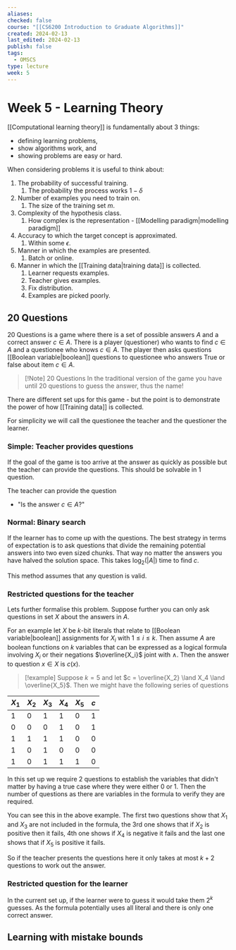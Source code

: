 ```yaml
---
aliases: 
checked: false
course: "[[CS6200 Introduction to Graduate Algorithms]]"
created: 2024-02-13
last_edited: 2024-02-13
publish: false
tags:
  - OMSCS
type: lecture
week: 5
---
```

# Week 5 - Learning Theory

[[Computational learning theory]] is fundamentally about 3 things:
- defining learning problems,
- show algorithms work, and
- showing problems are easy or hard. 

When considering problems it is useful to think about:
1. The probability of successful training.
	1. The probability the process works $1 - \delta$ 
2. Number of examples you need to train on.
	1. The size of the training set $m$.
3. Complexity of the hypothesis class.
	1. How complex is the representation - [[Modelling paradigm|modelling paradigm]]
4. Accuracy to which the target concept is approximated. 
	1. Within some $\epsilon$.
5. Manner in which the examples are presented.
	1. Batch or online.
6. Manner in which the [[Training data|training data]] is collected.
	1. Learner requests examples.
	2. Teacher gives examples.
	3. Fix distribution.
	4. Examples are picked poorly.

## 20 Questions

20 Questions is a game where there is a set of possible answers $A$ and a correct answer $c \in A$. There is a player (questioner) who wants to find $c \in A$ and a questionee who knows $c \in A$. The player then asks questions [[Boolean variable|boolean]] questions to questionee who answers True or false about item $c \in A$. 

> [!Note] 20 Questions
> In the traditional version of the game you have until 20 questions to guess the answer, thus the name!

There are different set ups for this game - but the point is to demonstrate the power of how [[Training data]] is collected. 

For simplicity we will call the questionee the teacher and the questioner the learner. 

### Simple: Teacher provides questions

If the goal of the game is too arrive at the answer as quickly as possible but the teacher can provide the questions. This should be solvable in 1 question.

The teacher can provide the question
- "Is the answer $c \in A$?"

### Normal: Binary search

If the learner has to come up with the questions. The best strategy in terms of expectation is to ask questions that divide the remaining potential answers into two even sized chunks. That way no matter the answers you have halved the solution space. This takes $\log_2(\vert A \vert)$ time to find $c$.

This method assumes that any question is valid.

### Restricted questions for the teacher

Lets further formalise this problem. Suppose further you can only ask questions in set $X$ about the answers in $A$.

For an example let $X$ be $k$-bit literals that relate to [[Boolean variable|boolean]] assignments for $X_i$ with $1 \leq i \leq k$. Then assume $A$ are boolean functions on $k$ variables that can be expressed as a logical formula involving $X_i$ or their negations $\overline{X_i}$ joint with $\land$. Then the answer to question $x \in X$ is $c(x)$.

>[!example]
>Suppose $k = 5$ and let $c = \overline{X_2} \land X_4 \land \overline{X_5}$. Then we might have the following series of questions

| $X_1$ | $X_2$ | $X_3$ | $X_4$ | $X_5$ | $c$ |
| ----- | ----- | ----- | ----- | ----- | --- |
| 1     | 0     | 1     | 1     | 0     | 1   |
| 0     | 0     | 0     | 1     | 0     | 1   |
| 1     | 1     | 1     | 1     | 0     | 0   |
| 1     | 0     | 1     | 0     | 0     | 0   |
| 1     | 0     | 1     | 1     | 1     | 0    |

In this set up we require 2 questions to establish the variables that didn't matter by having a true case where they were either 0 or 1. Then the number of questions as there are variables in the formula to verify they are required. 

You can see this in the above example. The first two questions show that $X_1$ and $X_3$ are not included in the formula, the 3rd one shows that if $X_2$ is positive then it fails, 4th one shows if $X_4$ is negative it fails and the last one shows that if $X_5$ is positive it fails.

So if the teacher presents the questions here it only takes at most $k + 2$ questions to work out the answer.

### Restricted question for the learner

In the current set up, if the learner were to guess it would take them $2^k$ guesses. As the formula potentially uses all literal and there is only one correct answer.

## Learning with mistake bounds



